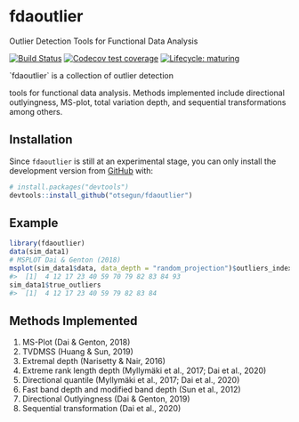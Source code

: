 
<!-- README.md is generated from README.Rmd. Please edit that file -->

# fdaoutlier

Outlier Detection Tools for Functional Data Analysis

<!-- badges: start -->

[![Build
Status](https://travis-ci.com/otsegun/fdaoutlier.svg?token=is9BrWwNvqBGoneFkbEL&branch=master)](https://travis-ci.com/otsegun/fdaoutlier)
[![Codecov test
coverage](https://codecov.io/gh/otsegun/fdaoutlier/branch/master/graph/badge.svg)](https://codecov.io/gh/otsegun/fdaoutlier?branch=master&token=0c40801f-206f-4bb4-9b3b-5f493a3130c9)
[![Lifecycle:
maturing](https://img.shields.io/badge/lifecycle-maturing-blue.svg)](https://www.tidyverse.org/lifecycle/#maturing)
<!-- badges: end --> `fdaoutlier` is a collection of outlier detection
tools for functional data analysis. Methods implemented include
directional outlyingness, MS-plot, total variation depth, and sequential
transformations among others.

## Installation

Since `fdaoutlier` is still at an experimental stage, you can only
install the development version from [GitHub](https://github.com/) with:

``` r
# install.packages("devtools")
devtools::install_github("otsegun/fdaoutlier")
```

## Example

``` r
library(fdaoutlier)
data(sim_data1)
# MSPLOT Dai & Genton (2018)
msplot(sim_data1$data, data_depth = "random_projection")$outliers_index
#>  [1]  4 12 17 23 40 59 70 79 82 83 84 93
sim_data1$true_outliers
#>  [1]  4 12 17 23 40 59 79 82 83 84
```

## Methods Implemented

1.  MS-Plot (Dai & Genton, 2018)
2.  TVDMSS (Huang & Sun, 2019)
3.  Extremal depth (Narisetty & Nair, 2016)
4.  Extreme rank length depth (Myllymäki et al., 2017; Dai et al., 2020)
5.  Directional quantile (Myllymäki et al., 2017; Dai et al., 2020)
6.  Fast band depth and modified band depth (Sun et al., 2012)
7.  Directional Outlyingness (Dai & Genton, 2019)
8.  Sequential transformation (Dai et al., 2020)
